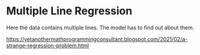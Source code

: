 # Multiple Line Regression

Here the data contains multiple lines. The model has to find out about them.

https://yetanothermathprogrammingconsultant.blogspot.com/2021/02/a-strange-regression-problem.html
